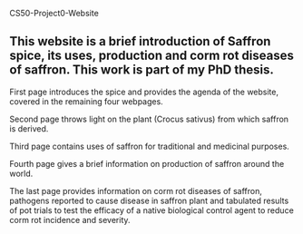 CS50-Project0-Website

## This website is a brief introduction of Saffron spice, its uses, production and corm rot diseases of saffron. This work is part of my PhD thesis.

First page introduces the spice and provides the agenda of the website, covered in the remaining four webpages.

Second page throws light on the plant (Crocus sativus) from which saffron is derived.

Third page contains uses of saffron for traditional and medicinal purposes.

Fourth page gives a brief information on production of saffron around the world.

The last page provides information on corm rot diseases of saffron, pathogens reported to cause disease in saffron plant and tabulated results of pot trials to test the efficacy of a native biological control agent to reduce corm rot incidence and severity.  

